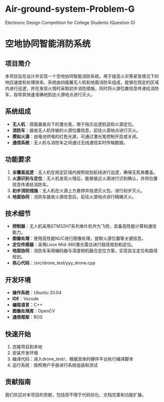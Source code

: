# Air-ground-system-Problem-G
Electronic Design Competition for College Students (Question G)
# 空地协同智能消防系统

## 项目简介

本项目旨在设计并实现一个空地协同智能消防系统，用于提高火灾等紧急情况下的响应速度和处理效率。系统由四旋翼无人机和地面消防车组成，能够在规定的区域内进行巡逻，并在发现火情时采取初步消防措施，同时将火源位置信息传递给消防车，指导其快速准确地到达火源地点进行灭火。

## 系统组成

- **无人机**：搭载垂直向下的激光笔，用于指示巡逻航迹和火源定位。
- **消防车**：接收无人机传输的火源位置信息，前往火源地点进行灭火。
- **模拟火源**：由电池供电的红色光源，可通过激光笔控制开启或关闭。
- **通信系统**：无人机与消防车之间通过无线通信实时传输数据。

## 功能要求

1. **全覆盖巡逻**：无人机在规定区域内按照规划航线进行巡逻，确保无死角覆盖。
2. **火源识别与定位**：无人机发现火情后，能够接近火源进行识别确认，并将位置信息传递给消防车。
3. **初步消防措施**：无人机在火源上方悬停并抛洒灭火包，进行初步灭火。
4. **地面协同**：消防车接收火源信息后，前往火源地点进行精确灭火。

## 技术细节

- **控制器**：无人机采用STM32H7系列单片机作为飞控，具备高性能计算和通信能力。
- **图像处理**：使用高性能NUC进行图像处理，提取火源位置等关键信息。
- **定位传感器**：采用Livox Mid-360激光雷达进行路径规划和定位。
- **地面协同**：消防车采用编码器与深度相机融合定位方案，实现自主定位和路径规划。
- **核心代码**：/src/drone_test/yyy_drone.cpp

## 开发环境

- **操作系统**：Ubuntu 20.04
- **IDE**：Vscode
- **编程语言**：C++
- **图像处理库**：OpenCV
- **通信框架**：ROS

## 快速开始

1. 克隆项目到本地
2. 安装开发环境
3. 编译代码：进入drone_test/，根据具体的硬件平台执行编译脚本
4. 运行系统：按照用户手册进行系统组装和测试

## 贡献指南

我们欢迎对本项目的贡献，包括但不限于代码优化、文档完善和功能扩展。
